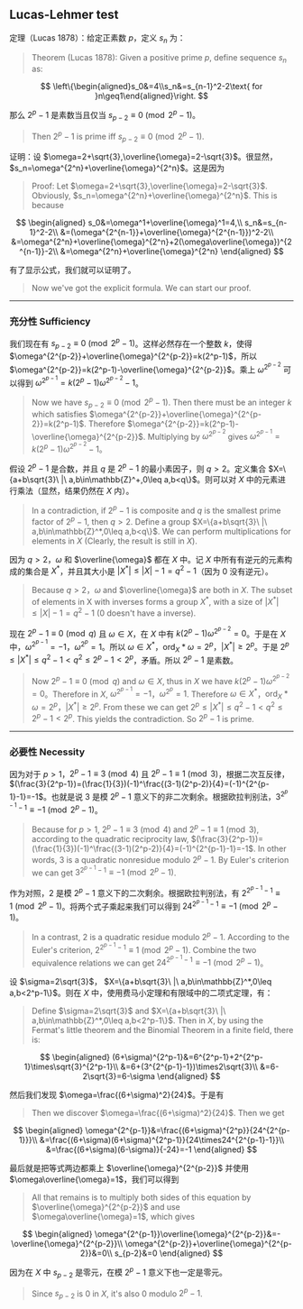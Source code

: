 ## Lucas-Lehmer test

定理（Lucas 1878）：给定正素数 $p$，定义 $s_n$​ 为：

> Theorem (Lucas 1878): Given a positive prime $p$, define sequence $s_n$ as:

$$
\left\{\begin{aligned}s_0&=4\\s_n&=s_{n-1}^2-2\text{ for }n\geq1\end{aligned}\right.
$$

那么 $2^p-1$ 是素数当且仅当 $s_{p-2}\equiv0\pmod{2^p-1}$。

> Then $2^p-1$ is prime iff $s_{p-2}\equiv0\pmod{2^p-1}$.

证明：设 $\omega=2+\sqrt{3},\overline{\omega}=2-\sqrt{3}$。很显然，$s_n=\omega^{2^n}+\overline{\omega}^{2^n}$。这是因为

> Proof: Let $\omega=2+\sqrt{3},\overline{\omega}=2-\sqrt{3}$. Obviously, $s_n=\omega^{2^n}+\overline{\omega}^{2^n}$. This is because

$$
\begin{aligned}
s_0&=\omega^1+\overline{\omega}^1=4,\\
s_n&=s_{n-1}^2-2\\
&=(\omega^{2^{n-1}}+\overline{\omega}^{2^{n-1}})^2-2\\
&=\omega^{2^n}+\overline{\omega}^{2^n}+2(\omega\overline{\omega})^{2^{n-1}}-2\\
&=\omega^{2^n}+\overline{\omega}^{2^n}
\end{aligned}
$$

有了显示公式，我们就可以证明了。

> Now we've got the explicit formula. We can start our proof.

---

### 充分性 Sufficiency

我们现在有 $s_{p-2}\equiv0\pmod{2^p-1}$。这样必然存在一个整数 $k$，使得 $\omega^{2^{p-2}}+\overline{\omega}^{2^{p-2}}=k(2^p-1)$，所以 $\omega^{2^{p-2}}=k(2^p-1)-\overline{\omega}^{2^{p-2}}$。乘上 $\omega^{2^{p-2}}$ 可以得到 $\omega^{2^{p-1}}=k(2^p-1)\omega^{2^{p-2}}-1$。

> Now we have $s_{p-2}\equiv0\pmod{2^p-1}$. Then there must be an integer $k$ which satisfies $\omega^{2^{p-2}}+\overline{\omega}^{2^{p-2}}=k(2^p-1)$. Therefore $\omega^{2^{p-2}}=k(2^p-1)-\overline{\omega}^{2^{p-2}}$. Multiplying by $\omega^{2^{p-2}}$ gives $\omega^{2^{p-1}}=k(2^p-1)\omega^{2^{p-2}}-1$。

假设 $2^p-1$ 是合数，并且 $q$ 是 $2^p-1$ 的最小素因子，则 $q>2$。定义集合 $X=\{a+b\sqrt{3}\ |\ a,b\in\mathbb{Z}^+,0\leq a,b<q\}$。则可以对 $X$ 中的元素进行乘法（显然，结果仍然在 $X$ 内）。

> In a contradiction, if $2^p-1$ is composite and $q$ is the smallest prime factor of $2^p-1$, then $q>2$. Define a group $X=\{a+b\sqrt{3}\ |\ a,b\in\mathbb{Z}^*,0\leq a,b<q\}$. We can perform multiplications for elements in $X$ (Clearly, the result is still in $X$).

因为 $q>2$，$\omega$ 和 $\overline{\omega}$ 都在 $X$ 中。记 $X$ 中所有有逆元的元素构成的集合是 $X^*$，并且其大小是 $|X^*|\leq|X|-1=q^2-1$（因为 $0$ 没有逆元）。

> Because $q>2$，$\omega$ and $\overline{\omega}$ are both in $X$. The subset of elements in X with inverses forms a group $X^*$, with a size of $|X^*|\leq|X|-1=q^2-1$ ($0$ doesn't have a inverse).

现在 $2^p-1\equiv0\pmod q$ 且 $\omega\in X$，在 $X$ 中有 $k(2^p-1)\omega^{2^{p-2}}=0$。于是在 $X$ 中，$\omega^{2^{p-1}}=-1$，$\omega^{2^{p}}=1$。所以  $\omega\in X^*$，$\operatorname{ord}_X*\omega=2^p$，$|X^*|\geq2^p$。于是 $2^p\leq|X^*|\leq q^2-1<q^2\leq2^p-1<2^p$，矛盾。所以 $2^p-1$ 是素数。

> Now $2^p-1\equiv0\pmod q$ and $\omega\in X$, thus in $X$ we have $k(2^p-1)\omega^{2^{p-2}}=0$。Therefore in $X$, $\omega^{2^{p-1}}=-1$，$\omega^{2^{p}}=1$. Therefore  $\omega\in X^*$，$\operatorname{ord}_X*\omega=2^p$，$|X^*|\geq2^p$. From these we can get $2^p\leq|X^*|\leq q^2-1<q^2\leq2^p-1<2^p$. This yields the contradiction. So $2^p-1$ is prime.

---

### 必要性 Necessity

因为对于 $p>1$，$2^p-1\equiv3\pmod4$ 且 $2^p-1\equiv1\pmod3$，根据二次互反律，$(\frac{3}{2^p-1})=(\frac{1}{3})(-1)^\frac{(3-1)(2^p-2)}{4}=(-1)^{2^{p-1}-1}=-1$。也就是说 $3$ 是模 $2^p-1$ 意义下的非二次剩余。根据欧拉判别法，$3^{2^{p-1}-1}\equiv-1\pmod{2^p-1}$。

> Because for $p>1$, $2^p-1\equiv3\pmod4$ and $2^p-1\equiv1\pmod3$, according to the quadratic reciprocity law, $(\frac{3}{2^p-1})=(\frac{1}{3})(-1)^\frac{(3-1)(2^p-2)}{4}=(-1)^{2^{p-1}-1}=-1$. In other words, $3$ is a quadratic nonresidue modulo $2^p-1$. By Euler's criterion we can get $3^{2^{p-1}-1}\equiv-1\pmod{2^p-1}$.

作为对照，$2$ 是模 $2^p-1$ 意义下的二次剩余。根据欧拉判别法，有 $2^{2^{p-1}-1}\equiv1\pmod{2^p-1}$。将两个式子乘起来我们可以得到 $24^{2^{p-1}-1}\equiv-1\pmod{2^p-1}$。

> In a contrast, $2$ is a quadratic residue modulo $2^p-1$. According to the Euler's criterion, $2^{2^{p-1}-1}\equiv1\pmod{2^p-1}$. Combine the two equivalence relations we can get $24^{2^{p-1}-1}\equiv-1\pmod{2^p-1}$。

设 $\sigma=2\sqrt{3}$， $X=\{a+b\sqrt{3}\ |\ a,b\in\mathbb{Z}^*,0\leq a,b<2^p-1\}$。则在 $X$ 中，使用费马小定理和有限域中的二项式定理，有：

> Define $\sigma=2\sqrt{3}$ and $X=\{a+b\sqrt{3}\ |\ a,b\in\mathbb{Z}^*,0\leq a,b<2^p-1\}$. Then in $X$, by using the Fermat's little theorem and the Binomial Theorem in a finite field, there is:

$$
\begin{aligned}
(6+\sigma)^{2^p-1}&=6^{2^p-1}+2^{2^p-1}\times\sqrt{3}^{2^p-1}\\
&=6+(3^{2^{p-1}-1})\times2\sqrt{3}\\
&=6-2\sqrt{3}=6-\sigma
\end{aligned}
$$

然后我们发现 $\omega=\frac{(6+\sigma)^2}{24}$。于是有

> Then we discover $\omega=\frac{(6+\sigma)^2}{24}$. Then we get

$$
\begin{aligned}
\omega^{2^{p-1}}&=\frac{(6+\sigma)^{2^p}}{24^{2^{p-1}}}\\
&=\frac{(6+\sigma)(6+\sigma)^{2^p-1}}{24\times24^{2^{p-1}-1}}\\
&=\frac{(6+\sigma)(6-\sigma)}{-24}=-1
\end{aligned}
$$

最后就是把等式两边都乘上 $\overline{\omega}^{2^{p-2}}$ 并使用 $\omega\overline{\omega}=1$，我们可以得到

> All that remains is to multiply both sides of this equation by $\overline{\omega}^{2^{p-2}}$ and use $\omega\overline{\omega}=1$, which gives

$$
\begin{aligned}
\omega^{2^{p-1}}\overline{\omega}^{2^{p-2}}&=-\overline{\omega}^{2^{p-2}}\\
\omega^{2^{p-2}}+\overline{\omega}^{2^{p-2}}&=0\\
s_{p-2}&=0
\end{aligned}
$$

因为在 $X$ 中 $s_{p-2}$ 是零元，在模 $2^p-1$ 意义下也一定是零元。

> Since $s_{p-2}$ is $0$ in $X$, it's also $0$ modulo $2^p-1$.
